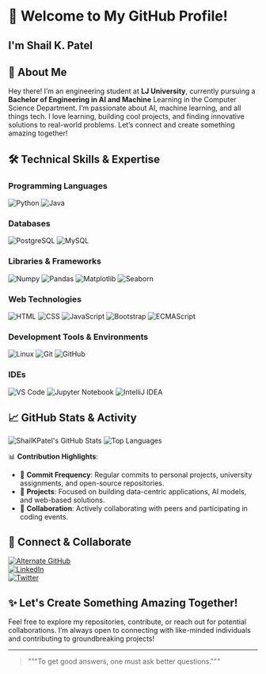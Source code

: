 # 🌟 Welcome to My GitHub Profile! 
## I'm Shail K. Patel

## 🚀 About Me
Hey there! I’m an engineering student at **LJ University**, currently pursuing a **Bachelor of Engineering in AI and Machine** Learning in the Computer Science Department. I’m passionate about AI, machine learning, and all things tech. I love learning, building cool projects, and finding innovative solutions to real-world problems. Let’s connect and create something amazing together!

## 🛠️ Technical Skills & Expertise

### **Programming Languages**
![Python](https://img.shields.io/badge/Python-3776AB?style=for-the-badge&logo=python&logoColor=white)
![Java](https://img.shields.io/badge/Java-ED8B00?style=for-the-badge&logo=java&logoColor=white)

### **Databases**
![PostgreSQL](https://img.shields.io/badge/PostgreSQL-336791?style=for-the-badge&logo=postgresql&logoColor=white)
![MySQL](https://img.shields.io/badge/MySQL-4479A1?style=for-the-badge&logo=mysql&logoColor=white)

### **Libraries & Frameworks**
![Numpy](https://img.shields.io/badge/Numpy-013243?style=for-the-badge&logo=numpy&logoColor=white)
![Pandas](https://img.shields.io/badge/Pandas-150458?style=for-the-badge&logo=pandas&logoColor=white)
![Matplotlib](https://img.shields.io/badge/Matplotlib-334393?style=for-the-badge&logo=matplotlib&logoColor=white)
![Seaborn](https://img.shields.io/badge/Seaborn-2E5D9F?style=for-the-badge&logo=seaborn&logoColor=white)

### **Web Technologies**
![HTML](https://img.shields.io/badge/HTML-E34F26?style=for-the-badge&logo=html5&logoColor=white)
![CSS](https://img.shields.io/badge/CSS-1572B6?style=for-the-badge&logo=css3&logoColor=white)
![JavaScript](https://img.shields.io/badge/JavaScript-F7DF1E?style=for-the-badge&logo=javascript&logoColor=black)
![Bootstrap](https://img.shields.io/badge/Bootstrap-563D7C?style=for-the-badge&logo=bootstrap&logoColor=white)
![ECMAScript](https://img.shields.io/badge/ECMAScript-FFA500?style=for-the-badge&logo=javascript&logoColor=black)

### **Development Tools & Environments**
![Linux](https://img.shields.io/badge/Linux-FCC624?style=for-the-badge&logo=linux&logoColor=black)
![Git](https://img.shields.io/badge/Git-F05032?style=for-the-badge&logo=git&logoColor=white)
![GitHub](https://img.shields.io/badge/GitHub-181717?style=for-the-badge&logo=github&logoColor=white)

### **IDEs**
![VS Code](https://img.shields.io/badge/VS%20Code-0078D4?style=for-the-badge&logo=visual-studio-code&logoColor=white)
![Jupyter Notebook](https://img.shields.io/badge/Jupyter-F37626?style=for-the-badge&logo=jupyter&logoColor=white)
![IntelliJ IDEA](https://img.shields.io/badge/IntelliJ%20IDEA-000000?style=for-the-badge&logo=intellij-idea&logoColor=white)


## 📈 GitHub Stats & Activity
![ShailKPatel's GitHub Stats](https://github-readme-stats.vercel.app/api?username=ShailKPatel&show_icons=true&theme=tokyonight&count_private=true)
![Top Languages](https://github-readme-stats.vercel.app/api/top-langs/?username=ShailKPatel&layout=compact&theme=tokyonight)

📊 **Contribution Highlights**:
- 🌟 **Commit Frequency**: Regular commits to personal projects, university assignments, and open-source repositories.
- 🚀 **Projects**: Focused on building data-centric applications, AI models, and web-based solutions.
- 🤝 **Collaboration**: Actively collaborating with peers and participating in coding events.

## 🔗 Connect & Collaborate
[![Alternate GitHub](https://img.shields.io/badge/Alternate%20GitHub-181717?style=for-the-badge&logo=github&logoColor=white)](https://github.com/Shail-K-Patel)  
[![LinkedIn](https://img.shields.io/badge/LinkedIn-0A66C2?style=for-the-badge&logo=linkedin&logoColor=white)](https://www.linkedin.com/in/shail-k-patel/)  
[![Twitter](https://img.shields.io/badge/Twitter-1DA1F2?style=for-the-badge&logo=twitter&logoColor=white)](https://x.com/shail_k_patel)  

## ✨ Let's Create Something Amazing Together!
Feel free to explore my repositories, contribute, or reach out for potential collaborations. I’m always open to connecting with like-minded individuals and contributing to groundbreaking projects!

---

> """To get good answers, one must ask better questions."""
